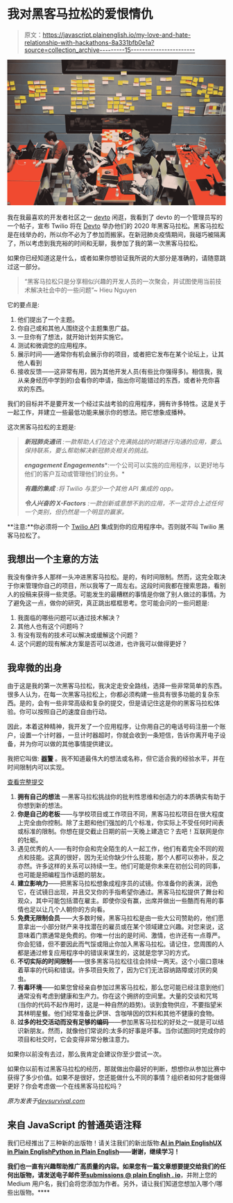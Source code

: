 # 我对黑客马拉松的爱恨情仇

> 原文：<https://javascript.plainenglish.io/my-love-and-hate-relationship-with-hackathons-8a331bfb0e1a?source=collection_archive---------15----------------------->

![](img/c131c27c2ea53ed5f68b891e02152b7a.png)

我在我最喜欢的开发者社区之一 [devto](https://dev.to/) 闲逛，我看到了 devto 的一个管理员写的一个帖子，宣布 Twilio 将在 [Devto](https://dev.to/devteam/announcing-the-twilio-hackathon-on-dev-2lh8) 举办他们的 2020 年黑客马拉松。黑客马拉松是在线举办的，所以你不必为了参加而搬家。在新冠肺炎疫情期间，我碰巧被隔离了，所以考虑到我充裕的时间和无聊，我参加了我的第一次黑客马拉松。

如果你已经知道这是什么，或者如果你想验证我所说的大部分是准确的，请随意跳过这一部分。

> “黑客马拉松只是分享相似兴趣的开发人员的一次聚会，并试图使用当前技术解决社会中的一些问题”~ Hieu Nguyen

它的要点是:

1.  他们提出了一个主题。
2.  你自己或和其他人围绕这个主题集思广益。
3.  一旦你有了想法，就开始计划并实施它。
4.  测试和微调您的应用程序。
5.  展示时间——通常你有机会展示你的项目，或者把它发布在某个论坛上，让其他人看到
6.  接收反馈——这非常有用，因为其他开发人员(有些比你强得多)。相信我，我从亲身经历中学到的)会看你的申请，指出你可能错过的东西，或者补充你喜欢的东西。

我们的目标并不是要开发一个经过实战考验的应用程序，拥有许多特性。这是关于一起工作，并建立一些最低功能来展示你的想法。把它想象成播种。

这次黑客马拉松的主题是:

> ***新冠肺炎通讯*** *:一款帮助人们在这个充满挑战的时期进行沟通的应用，要么保持联系，要么帮助解决新冠肺炎相关的挑战。*
> 
> ***engagement Engagements****:一个公司可以实施的应用程序，以更好地与他们的客户互动或管理他们的业务。*
> 
> ***有趣的集成*** *:将 Twilio 与至少一个其他 API 集成的 app。*
> 
> ***令人兴奋的 X-Factors*** *:一款创新或意想不到的应用，不一定符合上述任何一个类别，但仍然是一个明显的赢家。*

**注意:**你必须将一个 [Twilio API](https://www.twilio.com/docs/) 集成到你的应用程序中。否则就不叫 Twilio 黑客马拉松了。

## 我想出一个主意的方法

我没有像许多人那样一头冲进黑客马拉松。是的，有时间限制。然而，这完全取决于你来管理你自己的项目，所以我等了一周左右。这段时间我都在搜索思路，看别人的投稿来获得一些灵感。可能发生的最糟糕的事情是你做了别人做过的事情。为了避免这一点，做你的研究，真正跳出框框思考。您可能会问的一些问题是:

1.  我面临的哪些问题可以通过技术解决？
2.  其他人也有这个问题吗？
3.  有没有现有的技术可以解决或缓解这个问题？
4.  这个问题的现有解决方案是否可以改进，也许我可以做得更好？

## 我卑微的出身

由于这是我的第一次黑客马拉松，我决定走安全路线，选择一些非常简单的东西。很多人认为，在每一次黑客马拉松上，你都必须构建一些具有很多功能的复杂东西。是的，会有一些非常高级和复杂的提交，但是请记住这是你的黑客马拉松体验。你可以按照自己的速度自由行动。

因此，本着这种精神，我开发了一个应用程序，让你用自己的电话号码注册一个账户，设置一个计时器，一旦计时器超时，你就会收到一条短信，告诉你离开电子设备，并为你可以做的其他事情提供建议。

我把它叫做: [**器警**](https://dreamy-easley-c0f78a.netlify.app/) 。我不知道最伟大的想法或名称，但它适合我的经验水平，并在时间限制内可以实现。

[查看完整提交](https://dev.to/htnguy/twiliohackathon-devicepolice-app-5h06/)

1.  **拥有自己的想法** —黑客马拉松挑战你的批判性思维和创造力的本质确实有助于你想到新的想法。
2.  **你是自己的老板**——与学校项目或工作项目不同，黑客马拉松项目在很大程度上完全由你控制。除了主题和他们强加的几个标准，你实际上不受任何时间表或标准的限制。你想在提交截止日期的前一天晚上建造它？去吧！互联网是你的牡蛎。
3.  遇见优秀的人——有时你会和完全陌生的人一起工作，他们有着完全不同的观点和技能。这真的很好，因为无论你缺少什么技能，那个人都可以弥补，反之亦然。许多这样的关系可以持续一生。他们可能是你未来在初创公司的同事，也可能是把编程当作话题的朋友。
4.  **建立影响力**——把黑客马拉松想象成程序员的试镜。你准备你的表演，润色它，在试镜日出现，并且交叉你的手指希望你通过。黑客马拉松提供了舞台和观众，其中可能包括潜在雇主。即使你没有赢，出席并做出一些酷而有用的事情也足以让几个人朝你的方向看。
5.  **免费无限制会员**——大多数时候，黑客马拉松是由一些大公司赞助的，他们愿意拿出一小部分财产来寻找潜在的雇员或在某个领域建立兴趣。对您来说，这意味着门票通常是免费的。你唯一付出的是时间、激情，也许还有一点尊严。你会犯错，但不要因此而气馁或阻止你加入黑客马拉松。请记住，您周围的人都是通过修复应用程序中的错误来谋生的，这就是您学习的方式。
6.  **不切实际的时间限制**——很多黑客马拉松往往会持续一两天。这个小窗口意味着草率的代码和错误。许多项目失败了，因为它们无法容纳路障或讨厌的臭虫。
7.  **有毒环境**——如果您曾经亲自参加过黑客马拉松，那么您可能已经注意到他们通常没有考虑到健康和生产力。你在这个拥挤的空间里。大量的交谈和咒骂(当你的代码不起作用时，这是一种自然的趋势)。谈到食物供应，不要指望米其林明星餐。他们经常准备比萨饼、含咖啡因的饮料和其他不健康的食物。
8.  **过多的社交活动而没有足够的编码**——参加黑客马拉松的好处之一就是可以结识新朋友。然而，就像他们常说的:太多的好事是坏事。当你试图同时完成你的项目和社交时，它会变得非常分散注意力。

如果你以前没有去过，那么我肯定会建议你至少尝试一次。

如果你以前有过黑客马拉松的经历，那就做出你最好的判断，想想你从参加比赛中获得了多少价值。如果不是很好，您还能做什么不同的事情？组织者如何才能做得更好？你会考虑做一个在线黑客马拉松吗？

*原为发表于*[*devsurvival.com*](https://www.devsurvival.com/my-love-and-hate-relationship-with-hackathons/)

## **来自 JavaScript 的普通英语注释**

我们已经推出了三种新的出版物！请关注我们的新出版物:[**AI in Plain English**](https://medium.com/ai-in-plain-english)[**UX in Plain English**](https://medium.com/ux-in-plain-english)[**Python in Plain English**](https://medium.com/python-in-plain-english)**——谢谢，继续学习！**

**我们也一直有兴趣帮助推广高质量的内容。如果您有一篇文章想要提交给我们的任何出版物，请发送电子邮件至[**submissions @ plain English . io**](mailto:submissions@plainenglish.io)**，并附上您的 Medium 用户名，我们会将您添加为作者。另外，请让我们知道您想加入哪个/哪些出版物。****